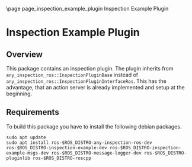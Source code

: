 \page page_inspection_example_plugin Inspection Example Plugin

# Inspection Example Plugin

## Overview

This package contains an inspection plugin. 
The plugin inherits from `any_inspection_ros::InspectionPluginBase` instead of `any_inspection_ros::InspectionPluginInterfaceRos`. 
This has the advantage, that an action server is already implemented and setup at the beginning.

## Requirements

To build this package you have to install the following debian packages.

```
sudo apt update
sudo apt install ros-$ROS_DISTRO-any-inspection-ros-dev ros-$ROS_DISTRO-inspection-example-dev ros-$ROS_DISTRO-inspection-example-msgs-dev ros-$ROS_DISTRO-message-logger-dev ros-$ROS_DISTRO-pluginlib ros-$ROS_DISTRO-roscpp
```
